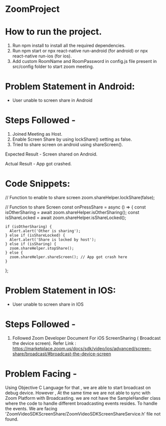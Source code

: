 # ZoomProject


# How to run the project.

1. Run npm install to install all the required dependencies.
2. Run npm start or npx react-native run-android (for android) or npx react-native run-ios (for ios).
3. Add custom RoomName and RoomPassword in config.js file present in src/config folder to start zoom meeting.


# Problem Statement in Android: 

- User unable to screen share in Android



# Steps Followed - 

1. Joined Meeting as Host.
2. Enable Screen Share by using lockShare() setting as false.
3. Tried to share screen on android using shareScreen().


Expected Result - Screen shared on Android.

Actual Result - App got crashed.



# Code Snippets: 

// Function to enable to share screen
	zoom.shareHelper.lockShare(false); 

// Function to share Screen	
	const onPressShare = async () => {
const isOtherSharing = await zoom.shareHelper.isOtherSharing();
    const isShareLocked = await zoom.shareHelper.isShareLocked();

    if (isOtherSharing) {
      Alert.alert('Other is sharing');
    } else if (isShareLocked) {
      Alert.alert('Share is locked by host');
    } else if (isSharing) {
      zoom.shareHelper.stopShare();
    } else {
      zoom.shareHelper.shareScreen(); // App got crash here
    }
  };
  
  
  # Problem Statement in IOS:
  
  
- User unable to screen share in IOS


# Steps Followed - 

1. Followed Zoom Developer Document For iOS ScreenSharing ( Broadcast the device screen).
Refer Link : https://marketplace.zoom.us/docs/sdk/video/ios/advanced/screen-share/broadcast/#broadcast-the-device-screen


# Problem Facing - 

Using Objective C Language for that , we are able to start broadcast on debug device. However , At the same time we are not able to sync with Zoom Platform with Broadcasting. we are not have the SampleHandler class where the code to handle different broadcasting events resides. To handle the events. We are facing 'ZoomVideoSDKScreenShare/ZoomVideoSDKScreenShareService.h’ file not found.

